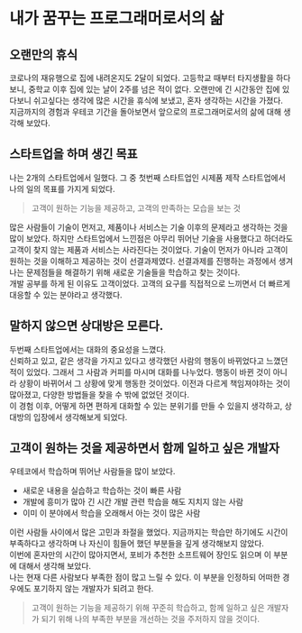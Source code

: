 # 내가 꿈꾸는 프로그래머로서의 삶

## 오랜만의 휴식

코로나의 재유행으로 집에 내려온지도 2달이 되었다. 
고등학교 때부터 타지생활을 하다보니, 중학교 이후 집에 있는 날이 2주를 넘은 적이 없다.
오랜만에 긴 시간동안 집에 있다보니 쉬고싶다는 생각에 많은 시간을 휴식에 보냈고, 혼자 생각하는 시간을 가졌다.  
지금까지의 경험과 우테코 기간을 돌아보면서 앞으로의 프로그래머로서의 삶에 대해 생각해 보았다.

## 스타트업을 하며 생긴 목표

나는 2개의 스타트업에서 일했다. 그 중 첫번째 스타트업인 시제품 제작 스타트업에서 나의 일의 목표를 가지게 되었다.

> 고객이 원하는 기능을 제공하고, 고객의 만족하는 모습을 보는 것

많은 사람들이 기술이 먼저고, 제품이나 서비스는 기술 이후의 문제라고 생각하는 것을 많이 보았다. 
하지만 스타트업에서 느낀점은 아무리 뛰어난 기술을 사용했다고 하더라도 고객이 찾지 않는 제품과 서비스는 사라진다는 것이었다.
기술이 먼저가 아니라 고객이 원하는 것을 이해하고 제공하는 것이 선결과제였다. 
선결과제를 진행하는 과정에서 생겨나는 문제점들을 해결하기 위해 새로운 기술들을 학습하고 찾는 것이다.  
개발 공부를 하게 된 이유도 고객이었다. 고객의 요구를 직접적으로 느끼면서 더 빠르게 대응할 수 있는 분야라고 생각했다.

## 말하지 않으면 상대방은 모른다.

두번째 스타트업에서는 대화의 중요성을 느꼈다.  
신뢰하고 있고, 같은 생각을 가지고 있다고 생각했던 사람의 행동이 바뀌었다고 느꼈던 적이 있었다.
그래서 그 사람과 커피를 마시며 대화를 나누었다.
행동이 바뀐 것이 아니라 상황이 바뀌어서 그 상황에 맞게 행동한 것이었다.
이전과 다르게 책임져야하는 것이 많아졌고, 다양한 방법들을 찾을 수 밖에 없었던 것이다.  
이 경험 이후, 어떻게 하면 편하게 대화할 수 있는 분위기를 만들 수 있을지 생각하고, 상대방의 입장에서 생각해보게 되었다.

## 고객이 원하는 것을 제공하면서 함께 일하고 싶은 개발자

우테코에서 학습하며 뛰어난 사람들을 많이 보았다. 

- 새로운 내용을 실습하고 학습하는 것이 빠른 사람
- 개발에 흥미가 많아 긴 시간 개발 관련 학습을 해도 지치지 않는 사람
- 이미 이 분야에서 학습을 오래해서 아는 것이 많은 사람

이런 사람들 사이에서 많은 고민과 좌절을 했었다.
지금까지는 학습만 하기에도 시간이 부족하다고 생각하며 나 자신이 힘들어 했던 부분들을 깊게 생각해보지 않았다.  
이번에 혼자만의 시간이 많아지면서, 포비가 추천한 소프트웨어 장인도 읽으며 이 부분에 대해서 생각해 보았다.  
나는 현재 다른 사람보다 부족한 점이 많고 느릴 수 있다. 이 부분을 인정하되 어떠한 경우에도 포기하지 않는 개발자가 되려고 한다.

> 고객이 원하는 기능을 제공하기 위해 꾸준히 학습하고, 함께 일하고 싶은 개발자가 되기 위해 나의 부족한 부분을 개선하는 것을 주저하지 않을 것이다. 
